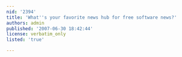 ```yaml
---
nid: '2394'
title: 'What''s your favorite news hub for free software news?'
authors: admin
published: '2007-06-30 18:42:44'
license: verbatim_only
listed: 'true'

---
```

